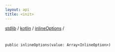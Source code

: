 ```yaml
---
layout: api
title: <init>
---
```

[stdlib](../../index.html) / [kotlin](../index.html) / [inlineOptions](index.html) / [<init>](_init_.html)

# <init>

```
public inlineOptions(value: Array<InlineOption>)
```
